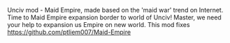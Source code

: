 Unciv mod - Maid Empire, made based on the 'maid war' trend on Internet.
Time to Maid Empire expansion border to world of Unciv! Master, we need your help to expansion us Empire on new world.
This mod fixes https://github.com/ptliem007/Maid-Empire
